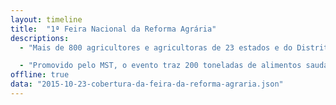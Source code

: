 ```yaml
---
layout: timeline
title:  "1ª Feira Nacional da Reforma Agrária"
descriptions:
  - "Mais de 800 agricultores e agricultoras de 23 estados e do Distrito Federal chegaram a São Paulo para a 1ª Feira Nacional da Reforma Agrária, que acontece de 22 a 25 de outubro, no Parque da Água Branca."

  - "Promovido pelo MST, o evento traz 200 toneladas de alimentos saudáveis a preços populares, além de shows, seminários e uma Praça de Alimentação com comidas típicas de todo o país. Conheça na cobertura do Brasil de Fato as histórias de vida, sabores e experiências desse encontro entre campo e cidade."
offline: true
data: "2015-10-23-cobertura-da-feira-da-reforma-agraria.json"
---
```

